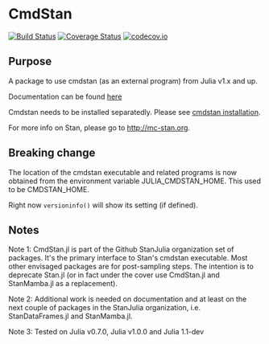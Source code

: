 # CmdStan

[![Build Status](https://travis-ci.org/StanJulia/CmdStan.jl.svg?branch=master)](https://travis-ci.org/StanJulia/CmdStan.jl) [![Coverage Status](https://coveralls.io/repos/StanJulia/CmdStan.jl/badge.svg?branch=master&service=github)](https://coveralls.io/github/StanJulia/CmdStan.jl?branch=master) [![codecov.io](http://codecov.io/github/StanJulia/CmdStan.jl/coverage.svg?branch=master)](http://codecov.io/github/StanJulia/CmdStan.jl?branch=master)

## Purpose

A package to use cmdstan (as an external program) from Julia v1.x and up. 

Documentation can be found [here](https://stanjulia.github.io/CmdStan.jl/latest/)

Cmdstan needs to be installed separatedly. Please see [cmdstan installation](http://StanJulia.github.io/CmdStan.jl/latest/INSTALLATION.html). 

For more info on Stan, please go to <http://mc-stan.org>.

## Breaking change

The location of the cmdstan executable and related programs is now obtained from the environment variable JULIA_CMDSTAN_HOME. This used to be CMDSTAN_HOME.

Right now `versioninfo()` will show its setting (if defined).

## Notes

Note 1: CmdStan.jl is part of the Github StanJulia organization set of packages. It's the primary interface to Stan's cmdstan executable. Most other envisaged packages are for post-sampling steps. The intention is to deprecate Stan.jl (or in fact under the cover use CmdStan.jl and StanMamba.jl as a replacement).

Note 2: Additional work is needed on documentation and at least on the next couple of packages in the StanJulia organization, i.e. StanDataFrames.jl and StanMamba.jl.

Note 3: Tested on Julia v0.7.0, Julia v1.0.0 and Julia 1.1-dev

